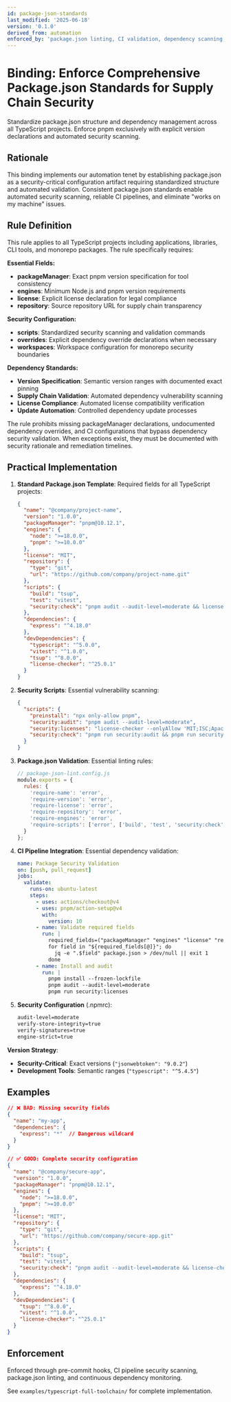```yaml
---
id: package-json-standards
last_modified: '2025-06-18'
version: '0.1.0'
derived_from: automation
enforced_by: 'package.json linting, CI validation, dependency scanning, lock file verification'
---
```


# Binding: Enforce Comprehensive Package.json Standards for Supply Chain Security

Standardize package.json structure and dependency management across all TypeScript projects. Enforce pnpm exclusively with explicit version declarations and automated security scanning.

## Rationale

This binding implements our automation tenet by establishing package.json as a security-critical configuration artifact requiring standardized structure and automated validation. Consistent package.json standards enable automated security scanning, reliable CI pipelines, and eliminate "works on my machine" issues.

## Rule Definition

This rule applies to all TypeScript projects including applications, libraries, CLI tools, and monorepo packages. The rule specifically requires:

**Essential Fields:**
- **packageManager**: Exact pnpm version specification for tool consistency
- **engines**: Minimum Node.js and pnpm version requirements
- **license**: Explicit license declaration for legal compliance
- **repository**: Source repository URL for supply chain transparency

**Security Configuration:**
- **scripts**: Standardized security scanning and validation commands
- **overrides**: Explicit dependency override declarations when necessary
- **workspaces**: Workspace configuration for monorepo security boundaries

**Dependency Standards:**
- **Version Specification**: Semantic version ranges with documented exact pinning
- **Supply Chain Validation**: Automated dependency vulnerability scanning
- **License Compliance**: Automated license compatibility verification
- **Update Automation**: Controlled dependency update processes

The rule prohibits missing packageManager declarations, undocumented dependency overrides, and CI configurations that bypass dependency security validation. When exceptions exist, they must be documented with security rationale and remediation timelines.

## Practical Implementation

1. **Standard Package.json Template**: Required fields for all TypeScript projects:
   ```json
   {
     "name": "@company/project-name",
     "version": "1.0.0",
     "packageManager": "pnpm@10.12.1",
     "engines": {
       "node": ">=18.0.0",
       "pnpm": ">=10.0.0"
     },
     "license": "MIT",
     "repository": {
       "type": "git",
       "url": "https://github.com/company/project-name.git"
     },
     "scripts": {
       "build": "tsup",
       "test": "vitest",
       "security:check": "pnpm audit --audit-level=moderate && license-checker --onlyAllow 'MIT;ISC;Apache-2.0'"
     },
     "dependencies": {
       "express": "^4.18.0"
     },
     "devDependencies": {
       "typescript": "^5.0.0",
       "vitest": "^1.0.0",
       "tsup": "^8.0.0",
       "license-checker": "^25.0.1"
     }
   }
   ```

2. **Security Scripts**: Essential vulnerability scanning:
   ```json
   {
     "scripts": {
       "preinstall": "npx only-allow pnpm",
       "security:audit": "pnpm audit --audit-level=moderate",
       "security:licenses": "license-checker --onlyAllow 'MIT;ISC;Apache-2.0;BSD-2-Clause;BSD-3-Clause'",
       "security:check": "pnpm run security:audit && pnpm run security:licenses"
     }
   }
   ```

3. **Package.json Validation**: Essential linting rules:
   ```javascript
   // package-json-lint.config.js
   module.exports = {
     rules: {
       'require-name': 'error',
       'require-version': 'error',
       'require-license': 'error',
       'require-repository': 'error',
       'require-engines': 'error',
       'require-scripts': ['error', ['build', 'test', 'security:check']]
     }
   };
   ```

4. **CI Pipeline Integration**: Essential dependency validation:
   ```yaml
   name: Package Security Validation
   on: [push, pull_request]
   jobs:
     validate:
       runs-on: ubuntu-latest
       steps:
         - uses: actions/checkout@v4
         - uses: pnpm/action-setup@v4
           with:
             version: 10
         - name: Validate required fields
           run: |
             required_fields=("packageManager" "engines" "license" "repository")
             for field in "${required_fields[@]}"; do
               jq -e ".$field" package.json > /dev/null || exit 1
             done
         - name: Install and audit
           run: |
             pnpm install --frozen-lockfile
             pnpm audit --audit-level=moderate
             pnpm run security:licenses
   ```

5. **Security Configuration** (.npmrc):
   ```bash
   audit-level=moderate
   verify-store-integrity=true
   verify-signatures=true
   engine-strict=true
   ```

**Version Strategy**:
- **Security-Critical**: Exact versions (`"jsonwebtoken": "9.0.2"`)
- **Development Tools**: Semantic ranges (`"typescript": "^5.4.5"`)

## Examples

```json
// ❌ BAD: Missing security fields
{
  "name": "my-app",
  "dependencies": {
    "express": "*"  // Dangerous wildcard
  }
}

// ✅ GOOD: Complete security configuration
{
  "name": "@company/secure-app",
  "version": "1.0.0",
  "packageManager": "pnpm@10.12.1",
  "engines": {
    "node": ">=18.0.0",
    "pnpm": ">=10.0.0"
  },
  "license": "MIT",
  "repository": {
    "type": "git",
    "url": "https://github.com/company/secure-app.git"
  },
  "scripts": {
    "build": "tsup",
    "test": "vitest",
    "security:check": "pnpm audit --audit-level=moderate && license-checker --onlyAllow 'MIT;ISC;Apache-2.0'"
  },
  "dependencies": {
    "express": "^4.18.0"
  },
  "devDependencies": {
    "tsup": "^8.0.0",
    "vitest": "^1.0.0",
    "license-checker": "^25.0.1"
  }
}
```

## Enforcement

Enforced through pre-commit hooks, CI pipeline security scanning, package.json linting, and continuous dependency monitoring.

See `examples/typescript-full-toolchain/` for complete implementation.
